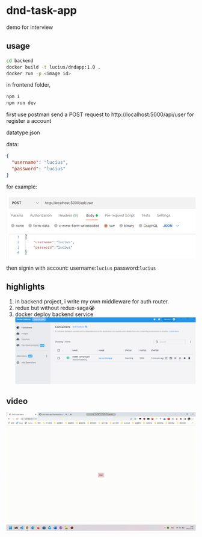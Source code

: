 # dnd-task-app

demo for interview

## usage

```sh
cd backend
docker build -t lucius/dndapp:1.0 .
docker run -p <image id>
```

in frontend folder,

```sh
npm i
npm run dev
```

first use postman send a POST request to http://localhost:5000/api/user for register a account

datatype:json

data:

```json
{
  "username": "lucius",
  "password": "lucius"
}
```

for example:

![](register.png)

then signin with account:
username:`lucius`
password:`lucius`

## highlights

1. in backend project, i write my own middleware for auth router.
2. redux but without redux-saga😭
3. docker deploy backend service
   ![](docker.png)

## video

![](video.gif)
